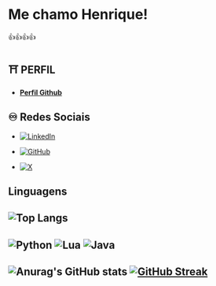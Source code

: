 
# Me chamo Henrique!
👍👍👍👍
## ⛩️ __PERFIL__


- __[Perfil Github](https://github.com/HenriqueFilinto)__

## ♾️ __Redes Sociais__

- [![LinkedIn](https://img.shields.io/badge/LinkedIn-0077B5?style=for-the-badge&logo=linkedin&logoColor=white)](https://www.linkedin.com/in/henrique-filinto-60033b282/)

- [![GitHub](https://img.shields.io/badge/GitHub-100000?style=for-the-badge&logo=github&logoColor=white)](https://github.com/HenriqueFilinto)

- [![X](https://img.shields.io/badge/X-000?style=for-the-badge&logo=x)](https://twitter.com/Shinjoiak)

## __Linguagens__
 ![Top Langs](https://github-readme-stats-git-masterrstaa-rickstaa.vercel.app/api/top-langs/?username=HenriqueFilinto&layout=compact&bg_color=000&border_color=000&title_color=E94D5F&text_color=600)
-------------------------------------------------------------------------------------------------------------------------------------------------------------------------------------------------------
![Python](https://img.shields.io/badge/python-3670A0?style=for-the-badge&logo=python&logoColor=ffdd54)  ![Lua](https://img.shields.io/badge/Lua-2C2D72?style=for-the-badge&logo=lua&logoColor=white) ![Java](https://img.shields.io/badge/java-%23ED8B00.svg?style=for-the-badge&logo=openjdk&logoColor=white)
----------------------------------------------------------------------------------------------------------------------------
![Anurag's GitHub stats](https://github-readme-stats.vercel.app/api?username=HenriqueFilinto&theme=shadow_red&show_icons=true&bg_color=000)  [![GitHub Streak](https://streak-stats.demolab.com?user=HenriqueFilinto&theme=shadow-red&background=48%2C000000%2C000000)](https://git.io/streak-stats)
---------------------------------------------------------------------------

